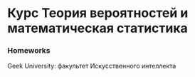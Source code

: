 # Курс Теория вероятностей и математическая статистика

### Homeworks

Geek University: факультет Искусственного интеллекта
